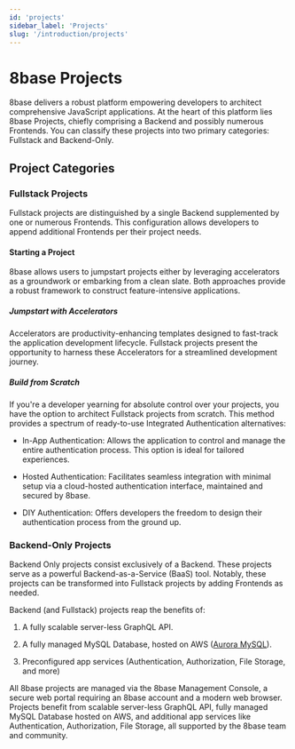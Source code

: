 ```yaml
---
id: 'projects'
sidebar_label: 'Projects'
slug: '/introduction/projects'
---
```

# 8base Projects

8base delivers a robust platform empowering developers to architect comprehensive JavaScript applications. At the heart of this platform lies 8base Projects, chiefly comprising a Backend and possibly numerous Frontends. You can classify these projects into two primary categories: Fullstack and Backend-Only.

## Project Categories

### Fullstack Projects

Fullstack projects are distinguished by a single Backend supplemented by one or numerous Frontends. This configuration allows developers to append additional Frontends per their project needs.

#### Starting a Project

8base allows users to jumpstart projects either by leveraging accelerators as a groundwork or embarking from a clean slate. Both approaches provide a robust framework to construct feature-intensive applications.

##### Jumpstart with Accelerators

Accelerators are productivity-enhancing templates designed to fast-track the application development lifecycle. Fullstack projects present the opportunity to harness these Accelerators for a streamlined development journey.

##### Build from Scratch

If you're a developer yearning for absolute control over your projects, you have the option to architect Fullstack projects from scratch. This method provides a spectrum of ready-to-use Integrated Authentication alternatives:

-   In-App Authentication: Allows the application to control and manage the entire authentication process. This option is ideal for tailored experiences.
    
-   Hosted Authentication: Facilitates seamless integration with minimal setup via a cloud-hosted authentication interface, maintained and secured by 8base.
    
-   DIY Authentication: Offers developers the freedom to design their authentication process from the ground up.
    

### Backend-Only Projects

Backend Only projects consist exclusively of a Backend. These projects serve as a powerful Backend-as-a-Service (BaaS) tool. Notably, these projects can be transformed into Fullstack projects by adding Frontends as needed.

Backend (and Fullstack) projects reap the benefits of:

1.  A fully scalable server-less GraphQL API.
    
2.  A fully managed MySQL Database, hosted on AWS ([Aurora MySQL](https://aws.amazon.com/rds/aurora/)).
    
3.  Preconfigured app services (Authentication, Authorization, File Storage, and more)
    

All 8base projects are managed via the 8base Management Console, a secure web portal requiring an 8base account and a modern web browser. Projects benefit from scalable server-less GraphQL API, fully managed MySQL Database hosted on AWS, and additional app services like Authentication, Authorization, File Storage, all supported by the 8base team and community.

